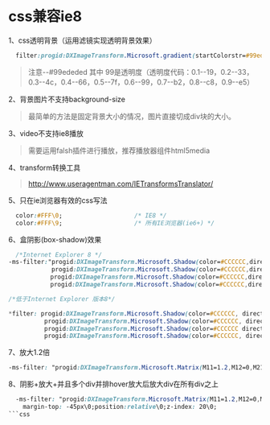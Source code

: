 # css兼容ie8
1、css透明背景（运用滤镜实现透明背景效果）
```css
  filter:progid:DXImageTransform.Microsoft.gradient(startColorstr=#99ededed,endColorstr=#99ededed);
```
> 注意--#99ededed 其中 99是透明度（透明度代码：0.1--19，0.2--33，0.3--4c，0.4--66，0.5--7f，0.6--99，0.7--b2，0.8--c8，0.9--e5）

2、背景图片不支持background-size
> 最简单的方法是固定背景大小的情况，图片直接切成div块的大小。

3、video不支持ie8播放
> 需要运用falsh插件进行播放，推荐播放器组件html5media

4、transform转换工具
>http://www.useragentman.com/IETransformsTranslator/

5、只在ie浏览器有效的css写法
```css
  color:#FFF\0;                    /* IE8 */
  color:#FFF\9;                    /* 所有IE浏览器(ie6+) */
```
6、盒阴影(box-shadow)效果
```css
  /*Internet Explorer 8 */
-ms-filter:"progid:DXImageTransform.Microsoft.Shadow(color=#CCCCCC,direction=0,strength=6)
　　　　　　  progid:DXImageTransform.Microsoft.Shadow(color=#CCCCCC,direction=90,strength=6)
　　　　　　　progid:DXImageTransform.Microsoft.Shadow(color=#CCCCCC,direction=180,strength=6)
　　　　　　　progid:DXImageTransform.Microsoft.Shadow(color=#CCCCCC,direction=270,strength=6)";

/*低于Internet Explorer 版本8*/

*filter: progid:DXImageTransform.Microsoft.Shadow(color=#CCCCCC, direction=0, strength=6)
　　　　　　progid:DXImageTransform.Microsoft.Shadow(color=#CCCCCC, direction=90, strength=6)
　　　　　　progid:DXImageTransform.Microsoft.Shadow(color=#CCCCCC direction=180, strength=6)
　　　　　　progid:DXImageTransform.Microsoft.Shadow(color=#CCCCCC, direction=270, strength=6);
```
7、放大1.2倍
```css
-ms-filter: "progid:DXImageTransform.Microsoft.Matrix(M11=1.2,M12=0,M21=0,M22=1.2,SizingMethod='auto expand')";
```
8、阴影+放大+并且多个div并排hover放大后放大div在所有div之上
```css
  -ms-filter: "progid:DXImageTransform.Microsoft.Matrix(M11=1.2,M12=0,M21=0,M22=1.2,SizingMethod='auto expand')progid:DXImageTransform.Microsoft.Shadow(color=#CCCCCC,direction=0,strength=10)progid:DXImageTransform.Microsoft.Shadow(color=#CCCCCC,direction=90,strength=10)progid:DXImageTransform.Microsoft.Shadow(color=#CCCCCC,direction=180,strength=10)progid:DXImageTransform.Microsoft.Shadow(color=#CCCCCC,direction=270,strength=10)";
	margin-top: -45px\0;position:relative\0;z-index: 20\0;
```css
